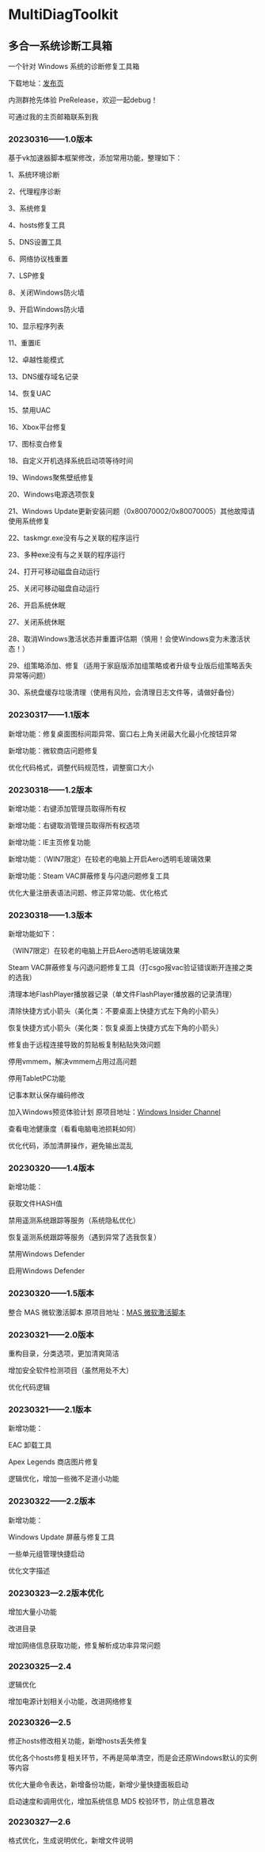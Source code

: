 # MultiDiagToolkit
## 多合一系统诊断工具箱

一个针对 Windows 系统的诊断修复工具箱

下载地址：[发布页](https://github.com/Jackstar1212/MutiDiagToolkit/releases)

内测群抢先体验 PreRelease，欢迎一起debug！

可通过我的主页邮箱联系到我

### 20230316——1.0版本

基于vk加速器脚本框架修改，添加常用功能，整理如下：

  1、系统环境诊断
  
  2、代理程序诊断
  
  3、系统修复
  
  4、hosts修复工具
  
  5、DNS设置工具
  
  6、网络协议栈重置
  
  7、LSP修复
  
  8、关闭Windows防火墙
  
  9、开启Windows防火墙
 
 10、显示程序列表
 
 11、重置IE
 
 12、卓越性能模式
 
 13、DNS缓存域名记录
 
 14、恢复UAC
 
 15、禁用UAC
 
 16、Xbox平台修复
 
 17、图标变白修复
 
 18、自定义开机选择系统启动项等待时间
 
 19、Windows聚焦壁纸修复
 
 20、Windows电源选项恢复
 
 21、Windows Update更新安装问题（0x80070002/0x80070005）其他故障请使用系统修复
 
 22、taskmgr.exe没有与之关联的程序运行
 
 23、多种exe没有与之关联的程序运行
 
 24、打开可移动磁盘自动运行
 
 25、关闭可移动磁盘自动运行
 
 26、开启系统休眠
 
 27、关闭系统休眠
 
 28、取消Windows激活状态并重置评估期（慎用！会使Windows变为未激活状态！）
 
 29、组策略添加、修复（适用于家庭版添加组策略或者升级专业版后组策略丢失异常等问题）
 
 30、系统盘缓存垃圾清理（使用有风险，会清理日志文件等，请做好备份）
 
### 20230317——1.1版本

新增功能：修复桌面图标间距异常、窗口右上角关闭最大化最小化按钮异常

新增功能：微软商店问题修复

优化代码格式，调整代码规范性，调整窗口大小

### 20230318——1.2版本

新增功能：右键添加管理员取得所有权

新增功能：右键取消管理员取得所有权选项

新增功能：IE主页修复功能

新增功能：（WIN7限定）在较老的电脑上开启Aero透明毛玻璃效果

新增功能：Steam VAC屏蔽修复与闪退问题修复工具

优化大量注册表语法问题、修正异常功能、优化格式

### 20230318——1.3版本

新增功能如下：

（WIN7限定）在较老的电脑上开启Aero透明毛玻璃效果

Steam VAC屏蔽修复与闪退问题修复工具（打csgo报vac验证错误断开连接之类的选我）

清理本地FlashPlayer播放器记录（单文件FlashPlayer播放器的记录清理）

清除快捷方式小箭头（美化类：不要桌面上快捷方式左下角的小箭头）

恢复快捷方式小箭头（美化类：恢复桌面上快捷方式左下角的小箭头）

修复由于远程连接导致的剪贴板复制粘贴失效问题

停用vmmem，解决vmmem占用过高问题

停用TabletPC功能

记事本默认保存编码修改

加入Windows预览体验计划 原项目地址：[Windows Insider Channel](https://github.com/abbodi1406/offlineinsiderenroll/releases/tag/2.6.4)

查看电池健康度（看看电脑电池损耗如何）

优化代码，添加清屏操作，避免输出混乱

### 20230320——1.4版本

新增功能：

获取文件HASH值

禁用遥测系统跟踪等服务（系统隐私优化）

恢复遥测系统跟踪等服务（遇到异常了选我恢复）

禁用Windows Defender

启用Windows Defender

### 20230320——1.5版本

整合 MAS 微软激活脚本 原项目地址：[MAS 微软激活脚本](https://github.com/massgravel/Microsoft-Activation-Scripts)

### 20230321——2.0版本

重构目录，分类选项，更加清爽简洁

增加安全软件检测项目（虽然用处不大）

优化代码逻辑

### 20230321——2.1版本

新增功能：

EAC 卸载工具

Apex Legends 商店图片修复

逻辑优化，增加一些微不足道小功能

### 20230322——2.2版本

新增功能：

Windows Update 屏蔽与修复工具

一些单元组管理快捷启动

优化文字描述

### 20230323—2.2版本优化

增加大量小功能

改进目录

增加网络信息获取功能，修复解析成功率异常问题

### 20230325—2.4

逻辑优化

增加电源计划相关小功能，改进网络修复

### 20230326—2.5

修正hosts修改相关功能，新增hosts丢失修复

优化各个hosts修复相关环节，不再是简单清空，而是会还原Windows默认的实例等内容

优化大量命令表达，新增备份功能，新增少量快捷面板启动

启动速度和调用优化，增加系统信息 MD5 校验环节，防止信息篡改

### 20230327—2.6

格式优化，生成说明优化，新增文件说明

